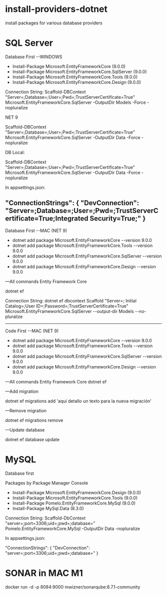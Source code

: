 # install-providers-dotnet
install packages for various database providers


# SQL Server
Database First --WINDOWS

* Install-Package Microsoft.EntityFrameworkCore (9.0.0)
* Install-Package Microsoft.EntityFrameworkCore.SqlServer (9.0.0)
* Install-Package Microsoft.EntityFrameworkCore.Tools (9.0.0)
* Install-Package Microsoft.EntityFrameworkCore.Design (9.0.0)

Connection String:
Scaffold-DBContext "Server=<your-server-database>;Database=<your-name-database>;User=<your-user-database>;Pwd=<your-password-database>;TrustServerCertificate=True" Microsoft.EntityFrameworkCore.SqlServer -OutputDir Models -Force -nopluralize

NET 9

Scaffold-DBContext "Server=<your-server-database>;Database=<your-name-database>;User=<your-user-database>;Pwd=<your-password-database>;TrustServerCertificate=True" 
Microsoft.EntityFrameworkCore.SqlServer -OutputDir Data -Force -nopluralize

DB Local:

Scaffold-DBContext "Server=<your-server-database>;Database=<your-name-database>;User=<your-user-database>;Pwd=<your-password-database>;TrustServerCertificate=True" 
Microsoft.EntityFrameworkCore.SqlServer -OutputDir Data -Force -nopluralize

In appsettings.json: 

  "ConnectionStrings": {
    "DevConnection": "Server=<your-server-database>;Database=<your-name-database>;User=<your-user-database>;Pwd=<your-password-database>;TrustServerCertificate=True;Integrated Security=True;"
  }
------------------------------------------------------------------------------------------------------  
 Database First --MAC (NET 9)
 
* dotnet add package Microsoft.EntityFrameworkCore --version 9.0.0
* dotnet add package Microsoft.EntityFrameworkCore.Tools --version 9.0.0
* dotnet add package Microsoft.EntityFrameworkCore.SqlServer --version 9.0.0
* dotnet add package Microsoft.EntityFrameworkCore.Design --version 9.0.0

—All commands Entity Framework Core
  
dotnet ef

Connection String:
dotnet ef dbcontext Scaffold "Server=<your-server-database>; Initial Catalog=<your-name-database>;User ID=<your-user-database>;Password=<your-password-database>;TrustServerCertificate=True" Microsoft.EntityFrameworkCore.SqlServer --output-dir Models --no-pluralize

------------------------------------------------------------------------------------------------------
Code First --MAC (NET 9)
* dotnet add package Microsoft.EntityFrameworkCore --version 9.0.0
* dotnet add package Microsoft.EntityFrameworkCore.Tools --version 9.0.0
* dotnet add package Microsoft.EntityFrameworkCore.SqlServer --version 9.0.0
* dotnet add package Microsoft.EntityFrameworkCore.Design --version 9.0.0

—All commands Entity Framework Core
dotnet ef

—Add migration
  
dotnet ef migrations add 'aquí detallo un texto para la nueva migración'
  
—Remove migration
  
dotnet ef migrations remove
  
—Update database
  
dotnet ef database update


# MySQL
Database first


Packages by Package Manager Console
* Install-Package Microsoft.EntityFrameworkCore.Design (9.0.0)
* Install-Package Microsoft.EntityFrameworkCore.Tools (9.0.0)
* Install-Package Pomelo.EntityFrameworkCore.MySql (9.0.0)
* Install-Package MySql.Data (8.3.0)

Connection String:
Scaffold-DbContext "server=<your-server-database>;port=3306;uid=<your-user-database>;pwd=<your-password-database>;database=<your-name-database>" Pomelo.EntityFrameworkCore.MySql -OutputDir Data -nopluralize

In appsettings.json: 

  "ConnectionStrings": {
    "DevConnection": "server=<your-server-database>;port=3306;uid=<your-user-database>;pwd=<your-password-database>;database=<your-name-database>" 
  }
  
  # SONAR in MAC M1
  
  docker run -d -p 8084:9000 mwizner/sonarqube:8.7.1-community


